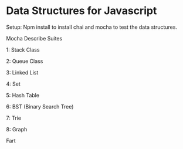 # Data Structures for Javascript

Setup:
Npm install to install chai and mocha to test the data structures.

Mocha Describe Suites

1: Stack Class

2: Queue Class

3: Linked List

4: Set

5: Hash Table

6: BST (Binary Search Tree)

7: Trie

8: Graph

Fart